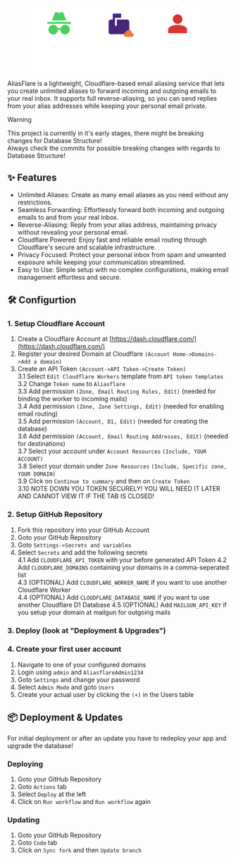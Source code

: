 <p align="center">
<picture>
  <source media="(prefers-color-scheme: dark)" srcset="./public/logo_dark.png">
  <source media="(prefers-color-scheme: light)" srcset="./public/logo.png">
  <img alt="Fallback image description" src="./public/logo_dark.png" width=400>
</picture>
</p>

AliasFlare is a lightweight, Cloudflare-based email aliasing service that lets you create unlimited aliases to forward incoming and outgoing emails to your real inbox. It supports full reverse-aliasing, so you can send replies from your alias addresses while keeping your personal email private.

> [!WARNING]  
> This project is currently in it's early stages, there might be breaking changes for Database Structure!  
> Always check the commits for possible breaking changes with regards to Database Structure!

## ✨ Features
- Unlimited Aliases: Create as many email aliases as you need without any restrictions.
- Seamless Forwarding: Effortlessly forward both incoming and outgoing emails to and from your real inbox.
- Reverse-Aliasing: Reply from your alias address, maintaining privacy without revealing your personal email.
- Cloudflare Powered: Enjoy fast and reliable email routing through Cloudflare's secure and scalable infrastructure.
- Privacy Focused: Protect your personal inbox from spam and unwanted exposure while keeping your communication streamlined.
- Easy to Use: Simple setup with no complex configurations, making email management effortless and secure.

## 🛠 Configurtion
### 1. Setup Cloudflare Account
1. Create a Cloudflare Account at [https://dash.cloudflare.com/](https://dash.cloudflare.com/)
2. Register your desired Domain at Cloudflare `(Account Home->Domains->Add a domain)`
3. Create an API Token `(Account->API Token->Create Token)`  
  3.1 Select `Edit Cloudflare Workers` template from `API token templates`  
  3.2 Change `Token name` to `Aliasflare`  
  3.3 Add permission `(Zone, Email Routing Rules, Edit)` (needed for binding the worker to incoming mails)   
  3.4 Add permission `(Zone, Zone Settings, Edit)` (needed for enabling email routing)  
  3.5 Add permission `(Account, D1, Edit)` (needed for creating the database)  
  3.6 Add permission `(Account, Email Routing Addresses, Edit)` (needed for destinations)  
  3.7 Select your account under `Account Resources` `(Include, YOUR ACCOUNT)`  
  3.8 Select your domain under `Zone Resources` `(Include, Specific zone, YOUR DOMAIN)`  
  3.9 Click on `Continue to summary` and then on `Create Token`  
  3.10 NOTE DOWN YOU TOKEN SECURELY! YOU WILL NEED IT LATER AND CANNOT VIEW IT IF THE TAB IS CLOSED!

### 2. Setup GitHub Repository
1. Fork this repository into your GitHub Account
2. Goto your GitHub Repository
3. Goto `Settings->Secrets and variables`
4. Select `Secrets` and add the following secrets  
  4.1 Add `CLOUDFLARE_API_TOKEN` with your before generated API Token 
  4.2 Add `CLOUDFLARE_DOMAINS` containing your domains in a comma-seperated list   
  4.3 (OPTIONAL) Add `CLOUDFLARE_WORKER_NAME` if you want to use another Cloudflare Worker  
  4.4 (OPTIONAL) Add `CLOUDFLARE_DATABASE_NAME` if you want to use another Cloudflare D1 Database
  4.5 (OPTIONAL) Add `MAILGUN_API_KEY` if you setup your domain at mailgun for outgoing mails

### 3. Deploy (look at "Deployment & Upgrades")

### 4. Create your first user account
1. Navigate to one of your configured domains
2. Login using `admin` and `AliasflareAdmin1234`
3. Goto `Settings` and change your password
4. Select `Admin Mode` and goto `Users`
5. Create your actual user by clicking the `(+)` in the Users table

## 📦 Deployment & Updates

For initial deployment or after an update you have to redeploy your app and upgrade the database!

### Deploying
1. Goto your GitHub Repository
2. Goto `Actions` tab
3. Select `Deploy` at the left  
4. Click on `Run workflow` and `Run workflow` again

### Updating
1. Goto your GitHub Repository
2. Goto `Code` tab
3. Click on `Sync fork` and then `Update branch` 